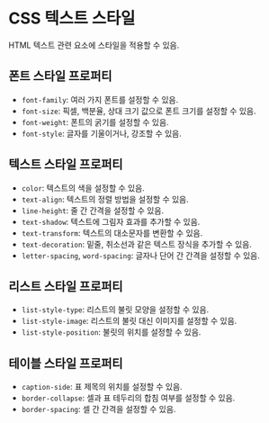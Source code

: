 # CSS 텍스트 스타일
HTML 텍스트 관련 요소에 스타일을 적용할 수 있음.

## 폰트 스타일 프로퍼티
- `font-family`: 여러 가지 폰트를 설정할 수 있음.
- `font-size`: 픽셀, 백분율, 상대 크기 값으로 폰트 크기를 설정할 수 있음.
- `font-weight`: 폰트의 굵기를 설정할 수 있음.
- `font-style`: 글자를 기울이거나, 강조할 수 있음.

## 텍스트 스타일 프로퍼티
- `color`: 텍스트의 색을 설정할 수 있음.
- `text-align`: 텍스트의 정렬 방법을 설정할 수 있음.
- `line-height`: 줄 간 간격을 설정할 수 있음.
- `text-shadow`: 텍스트에 그림자 효과를 추가할 수 있음.
- `text-transform`: 텍스트의 대소문자를 변환할 수 있음.
- `text-decoration`: 밑줄, 취소선과 같은 텍스트 장식을 추가할 수 있음.
- `letter-spacing`, `word-spacing`: 글자나 단어 간 간격을 설정할 수 있음.

## 리스트 스타일 프로퍼티
- `list-style-type`: 리스트의 불릿 모양을 설정할 수 있음.
- `list-style-image`: 리스트의 불릿 대신 이미지를 설정할 수 있음.
- `list-style-position`: 불릿의 위치를 설정할 수 있음.

## 테이블 스타일 프로퍼티
- `caption-side`: 표 제목의 위치를 설정할 수 있음.
- `border-collapse`: 셀과 표 테두리의 합침 여부를 설정할 수 있음.
- `border-spacing`: 셀 간 간격을 설정할 수 있음.


